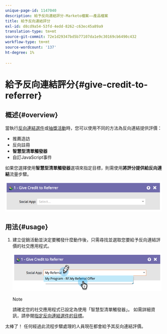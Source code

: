 ```yaml
---
unique-page-id: 1147040
description: 給予反向連結評分-Marketo檔案——產品檔案
title: 給予反向連結評分
exl-id: d8cd9a54-53fd-4edd-8262-c63ec45a89a9
translation-type: tm+mt
source-git-commit: 72e1d29347bd5b77107da1e9c30169cb6490c432
workflow-type: tm+mt
source-wordcount: '137'
ht-degree: 1%

---
```


# 給予反向連結評分{#give-credit-to-referrer}

## 概述{#overview}

當執行[反向連結選件](/help/marketo/product-docs/demand-generation/social/referral-offers/create-a-referral-offer.md)或[抽獎活動](/help/marketo/product-docs/demand-generation/social/sweepstakes/create-sweepstakes.md)時，您可以使用不同的方法為反向連結提供評價：

* 推薦造訪
* 反向註冊
* **智慧型清單觸發器**
* 自訂JavaScript事件

如果您選擇使用&#x200B;**智慧型清單觸發器**&#x200B;選項來指定目標，則需使用&#x200B;**將評分提供給反向連結**&#x200B;流量步驟。

![](assets/image2014-9-22-15-3a59-3a18.png)

## 用法{#usage}

1. 建立促銷活動並決定要觸發什麼動作後，只需尋找並選取您要給予反向連結評價的社交應用程式。

   ![](assets/image2014-9-22-15-3a59-3a39.png)

   >[!NOTE]
   >
   >請確定您的社交應用程式已設定為使用「智慧型清單觸發器」。 如需詳細資訊，請參閱[指定反向連結選件的目標](/help/marketo/product-docs/demand-generation/social/referral-offers/specify-goal-for-referral-offer.md)。

太棒了！ 任何經過此流程步驟處理的人員現在都會給予其反向連結評價。
